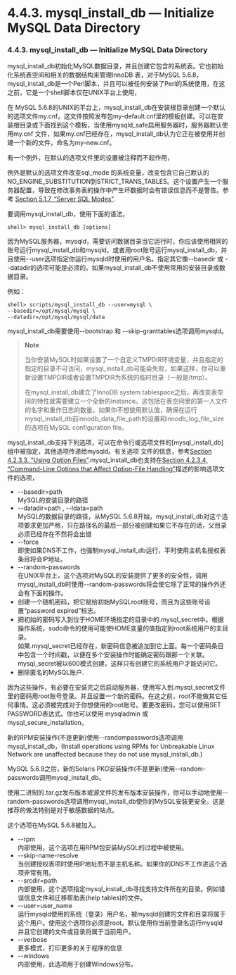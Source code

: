 # 4.4.3. mysql_install_db — Initialize MySQL Data Directory

### 4.4.3. mysql_install_db — Initialize MySQL Data Directory

mysql_install_db初始化MySQL数据目录，并且创建它包含的系统表。它也初始化系统表空间和相关的数据结构来管理InnoDB 表，对于MySQL 5.6.8，mysql_install_db是一个Perl脚本，并且可以被任何安装了Perl的系统使用，在这之前，它是一个shell脚本仅在UNIX平台上使用，

在 MySQL 5.6.8的UNIX的平台上，mysql_install_db在安装根目录创建一个默认的选项文件my.cnf。这文件按照发布包my-default.cnf里的模板创建。可以在安装根目录或下面找到这个模板，当使用mysqld_safe启用服务器时，服务器默认使用my.cnf 文件，如果my.cnf已经存在，mysql_install_db认为它正在被使用并创建一个新的文件，命名为my-new.cnf。

有一个例外，在默认的选项文件里的设置被注释而不起作用，

例外是默认的选项文件改变sql_mode 的系统变量，改变包含它自己默认的NO_ENGINE_SUBSTITUTION到STRICT_TRANS_TABLES。这个设置产生一个服务器配置，导致在修改事务表的操作中产生坏数据时会有错误信息而不是警告。参考 [Section 5.1.7, “Server SQL Modes”][05.01.07].

要调用mysql_install_db，使用下面的语法，

```shell 
shell> mysql_install_db [options]
```

因为MySQL服务器，mysqld，需要访问数据目录当它运行时，你应该使用相同的账号运行mysql_install_db和mysqld，或者用root账号运行mysql_install_db，并且使用--user选项指定你运行mysqld时使用的用户名。指定其它像--basedir 或 --datadir的选项可能是必须的。如果mysql_install_db不使用常用的安装目录或数据目录。

例如：

```shell
shell> scripts/mysql_install_db --user=mysql \
--basedir=/opt/mysql/mysql \
--datadir=/opt/mysql/mysql/data
```

mysql_install_db需要使用--bootstrap 和 --skip-granttables选项调用mysqld。

>**Note**
>
>当你安装MySQL时如果设置了一个自定义TMPDIR环境变量，并且指定的指定的目录不可访问，mysql_install_db可能会失败，如果这样，你可以重新设置TMPDIR或者设置TMPDIR为系统的临时目录（一般是/tmp）。
>
>在mysql_install_db建立了InnoDB system tablespace之后，再改变表空间的特性就需要建立一个全新的instance。这包括在表空间里的第一人文件的名字和重作日志的数量。如果你不想使用默认值，确保在运行mysql_install_db前innodb_data_file_path的设置和innodb_log_file_size的选项在MySQL configuration file。
>

mysql_install_db支持下列选项，可以在命令行或选项文件的[mysql_install_db]组中被指定，其他选项传递给mysqld。有关选项
文件的信息，参考[Section 4.2.3.3, “Using Option Files”][04.02.03.03].mysql_install_db也支持在[Section 4.2.3.4, “Command-Line Options that Affect Option-File Handling”][04.02.03.04]描述的影响选项文件的选项，

* --basedir=path  
MySQL的安装目录的路径
* --datadir=path , --ldata=path  
MySQL的数据目录的路径，从MySQL 5.6.8开始，mysql_install_db对这个选项要求更加严格，只在路径名的最后一部分被创建如果它不存在的话，父目录必须已经存在不然将会出错
* --force  
即使如果DNS不工作，也强制mysql_install_db运行，平时使用主机名授权表条目将会IP地址。
* --random-passwords  
在UNIX平台上，这个选项对MySQL的安装提供了更多的安全性，调用mysql_install_db时使用--random-passwords将会使它除了正常的操作外还会有下面的操作。  
* 创建一个随机密码，把它赋给初始MySQLroot账号，而且为这些账号设置“password expired”标志。
* 把初始的密码写入到位于HOME环境指定的目录中的.mysql_secret中。根据操作系统，sudo命令的使用可能使HOME变量的值指定到root系统用户的主目录。  
如果.mysql_secret已经存在，新密码信息被追加到它上面。每一个密码条目中包含一个时间戳，以便在多个安装操作时能确定密码跟那一个关联。  
mysql_secret被以600模式创建，这样只有创建它的系统用户才能访问它。
* 删除匿名的MySQL账户.

因为这些操作，有必要在安装完之后启动服务器，使用写入到.mysql_secret文件里的密码用root账号登录。并且设置一个新的密码。在这之前，root不能做其它任何事情。这必须被完成对于你想使用的root账号。要更改密码，您可以使用SET PASSWORD表达式。你也可以使用 mysqladmin 或 mysql_secure_installation。

新的RPM安装操作(不是更新)使用--randompasswords选项调用mysql_install_db，(Install operations using RPMs for Unbreakable Linux Network are unaffected because they do not use mysql_install_db.)

MySQL 5.6.9之后，新的Solaris PKG安装操作(不是更新)使用--random-passwords调用mysql_install_db。

使用二进制的.tar.gz发布版本或源文件的发布版本安装操作，你可以手动地使用--random-passwords选项调用mysql_install_db使你的MySQL安装更安全。这是推荐的做法特别是对于敏感数据的站点。

这个选项在MySQL 5.6.8被加入。

* --rpm  
内部使用，这个选项在用RPM包安装MySQL的过程中被使用。
* --skip-name-resolve  
当创建授权表项时使用IP地址而不是主机名称。如果你的DNS不工作进这个选项非常有用。
* --srcdir=path  
内部使用，这个选项指定mysql_install_db寻找支持文件所在的目录。例如错误信息文件和迁移帮助表(help tables)的文件。
* --user=user_name  
运行mysqld使用的系统（登录）用户名，被mysqld创建的文件和目录将属于这个用户。使用这个选项你必须是root。默认使用你当前登录名运行mysqld并且它创建的文件或目录将属于当前用户。
* --verbose  
更多模式，打印更多的关于程序的信息
* --windows  
内部使用，此选项用于创建Windows分布。













[05.01.07]:./Chapter_05/05.01.07_Server_SQL_Modes.md
[04.02.03.03]:./Chapter_04/04.02.03.03_Using_Option_Files.md
[04.02.03.04]:./Chapter_04/04.02.03.04_Command-Line_Options_that_Affect_Option-File-Handling.md














































